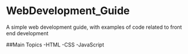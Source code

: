 # WebDevelopment_Guide
A simple web development guide, with examples of code related to front end development 

##Main Topics
-HTML
-CSS
-JavaScript
